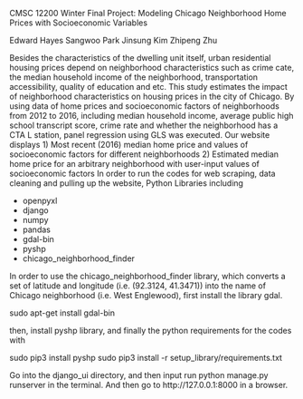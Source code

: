 CMSC 12200 Winter
Final Project: Modeling Chicago Neighborhood Home Prices with Socioeconomic Variables

Edward Hayes
Sangwoo Park
Jinsung Kim
Zhipeng Zhu

<Abstract>
Besides the characteristics of the dwelling unit itself, urban residential housing prices depend on neighborhood
characteristics such as crime cate, the median household income of the neighborhood, transportation accessibility,
quality of education and etc. This study estimates the impact of neighborhood characteristics on housing prices in
the city of Chicago. By using data of home prices and socioeconomic factors of neighborhoods from 2012 to 2016,
including median household income, average public high school transcript score, crime rate and whether the neighborhood
has a CTA L station, panel regression using GLS was executed.

<Website>
Our website displays
1) Most recent (2016) median home price and values of socioeconomic factors for different neighborhoods
2) Estimated median home price for an arbitrary neighborhood with user-input values of socioeconomic factors

<Installation>
In order to run the codes for web scraping, data cleaning and pulling up the website,
Python Libraries including

- openpyxl
- django
- numpy
- pandas
- gdal-bin
- pyshp
- chicago_neighborhood_finder

In order to use the chicago_neighborhood_finder library, which converts a set of latitude and longitude (i.e. (92.3124, 41.3471))
into the name of Chicago neighborhood (i.e. West Englewood), first install the library gdal.

sudo apt-get install gdal-bin

then, install pyshp library, and finally the python requirements for the codes with 

sudo pip3 install pyshp
sudo pip3 install -r setup_library/requirements.txt

<Pulling up the Website>
Go into the django_ui directory, and then input
run python manage.py runserver 
in the terminal.
And then go to http://127.0.0.1:8000 in a browser.

